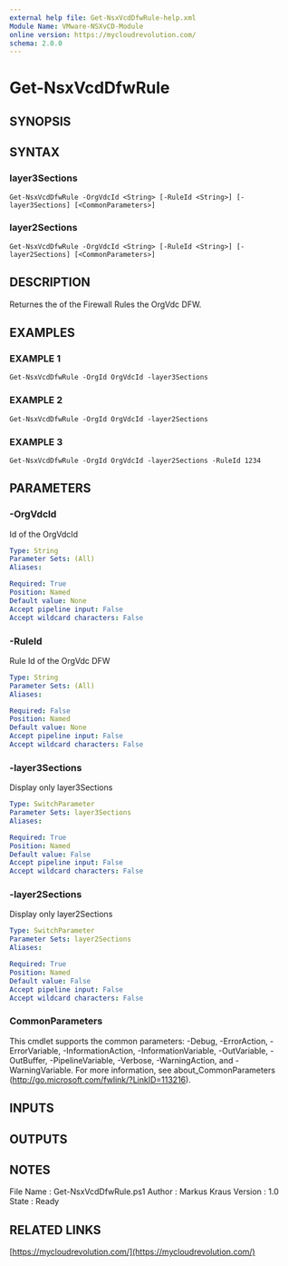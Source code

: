 ```yaml
---
external help file: Get-NsxVcdDfwRule-help.xml
Module Name: VMware-NSXvCD-Module
online version: https://mycloudrevolution.com/
schema: 2.0.0
---
```


# Get-NsxVcdDfwRule

## SYNOPSIS

## SYNTAX

### layer3Sections
```
Get-NsxVcdDfwRule -OrgVdcId <String> [-RuleId <String>] [-layer3Sections] [<CommonParameters>]
```

### layer2Sections
```
Get-NsxVcdDfwRule -OrgVdcId <String> [-RuleId <String>] [-layer2Sections] [<CommonParameters>]
```

## DESCRIPTION
Returnes the of the Firewall Rules the OrgVdc DFW.

## EXAMPLES

### EXAMPLE 1
```
Get-NsxVcdDfwRule -OrgId OrgVdcId -layer3Sections
```

### EXAMPLE 2
```
Get-NsxVcdDfwRule -OrgId OrgVdcId -layer2Sections
```

### EXAMPLE 3
```
Get-NsxVcdDfwRule -OrgId OrgVdcId -layer2Sections -RuleId 1234
```

## PARAMETERS

### -OrgVdcId
Id of the OrgVdcId

```yaml
Type: String
Parameter Sets: (All)
Aliases:

Required: True
Position: Named
Default value: None
Accept pipeline input: False
Accept wildcard characters: False
```

### -RuleId
Rule Id of the OrgVdc DFW

```yaml
Type: String
Parameter Sets: (All)
Aliases:

Required: False
Position: Named
Default value: None
Accept pipeline input: False
Accept wildcard characters: False
```

### -layer3Sections
Display only layer3Sections

```yaml
Type: SwitchParameter
Parameter Sets: layer3Sections
Aliases:

Required: True
Position: Named
Default value: False
Accept pipeline input: False
Accept wildcard characters: False
```

### -layer2Sections
Display only layer2Sections

```yaml
Type: SwitchParameter
Parameter Sets: layer2Sections
Aliases:

Required: True
Position: Named
Default value: False
Accept pipeline input: False
Accept wildcard characters: False
```

### CommonParameters
This cmdlet supports the common parameters: -Debug, -ErrorAction, -ErrorVariable, -InformationAction, -InformationVariable, -OutVariable, -OutBuffer, -PipelineVariable, -Verbose, -WarningAction, and -WarningVariable.
For more information, see about_CommonParameters (http://go.microsoft.com/fwlink/?LinkID=113216).

## INPUTS

## OUTPUTS

## NOTES
File Name  : Get-NsxVcdDfwRule.ps1
Author     : Markus Kraus
Version    : 1.0
State      : Ready

## RELATED LINKS

[https://mycloudrevolution.com/](https://mycloudrevolution.com/)

